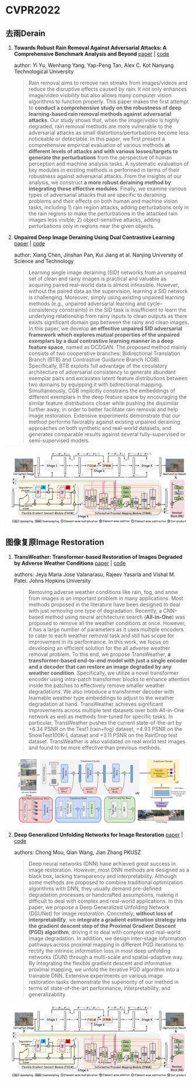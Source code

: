# CVPR2022



## 去雨Derain

1. **Towards Robust Rain Removal Against Adversarial Attacks: A Comprehensive Benchmark Analysis and Beyond** [paper](https://arxiv.org/abs/2203.16931) | [code](https://github.com/yuyi-sd/Robust_Rain_Removal)

   author: Yi Yu, Wenhang Yang, Yap-Peng Tan, Alex C. Kot Nanyang Technological University

   > Rain removal aims to remove rain streaks from images/videos and reduce the disruptive effects caused by rain. It not only enhances image/video visibility but also allows many computer vision algorithms to function properly. This paper makes the first attempt to **conduct a comprehensive study on the robustness of deep learning-based rain removal methods against adversarial attacks**. Our study shows that, when the image/video is highly degraded, rain removal methods are more vulnerable to the adversarial attacks as small distortions/perturbations become less noticeable or detectable. In this paper, we first present a comprehensive empirical evaluation of various methods **at different levels of attacks and with various losses/targets to generate the perturbations** from the perspective of human perception and machine analysis tasks. A systematic evaluation of key modules in existing methods is performed in terms of their robustness against adversarial attacks. From the insights of our analysis, we construct **a more robust deraining method by integrating these effective modules**. Finally, we examine various types of adversarial attacks that are specific to deraining problems and their effects on both human and machine vision tasks, including 1) rain region attacks, adding perturbations only in the rain regions to make the perturbations in the attacked rain images less visible; 2) object-sensitive attacks, adding perturbations only in regions near the given objects.

2. **Unpaired Deep Image Deraining Using Dual Contrastive Learning** [paper](https://arxiv.org/abs/2109.02973) | [code](https://cxtalk.github.io/projects/DCD-GAN.html)

   author: Xiang Chen, Jinshan Pan, Kui Jiang et al. Nanjing University of Science and Technology

   > Learning single image deraining (SID) networks from an unpaired set of clean and rainy images is practical and valuable as acquiring paired real-world data is almost infeasible. However, without the paired data as the supervision, learning a SID network is challenging. Moreover, simply using existing unpaired learning methods (e.g., unpaired adversarial learning and cycle-consistency constraints) in the SID task is insufficient to learn the underlying relationship from rainy inputs to clean outputs as there exists significant domain gap between the rainy and clean images. In this paper, we develop **an effective unpaired SID adversarial framework which explores mutual properties of the unpaired exemplars by a dual contrastive learning manner in a deep feature space**, named as DCDGAN. The proposed method mainly consists of two cooperative branches: Bidirectional Translation Branch (BTB) and Contrastive Guidance Branch (CGB). Specifically, BTB exploits full advantage of the circulatory architecture of adversarial consistency to generate abundant exemplar pairs and excavates latent feature distributions between two domains by equipping it with bidirectional mapping. Simultaneously, CGB implicitly constrains the embeddings of different exemplars in the deep feature space by encouraging the similar feature distributions closer while pushing the dissimilar further away, in order to better facilitate rain removal and help image restoration. Extensive experiments demonstrate that our method performs favorably against existing unpaired deraining approaches on both synthetic and real-world datasets, and generates comparable results against several fully-supervised or semi-supervised models.

![image-20220505160013287](../screenshot/DGUNet.png)

## 图像复原Image Restoration

1. **TransWeather: Transformer-based Restoration of Images Degraded by Adverse Weather Conditions** [paper](https://arxiv.org/abs/2111.14813) | [code](https://github.com/jeya-maria-jose/TransWeather)

   authors: Jeya Maria Jose Valanarasu, Rajeev Yasarla and Vishal M. Patel. Johns Hopkins University

   > Removing adverse weather conditions like rain, fog, and snow from images is an important problem in many applications. Most methods proposed in the literature have been designed to deal with just removing one type of degradation. Recently, a CNN-based method using neural architecture search (**All-in-One**) was proposed to remove all the weather conditions at once. However, it has a large number of parameters as it uses multiple encoders to cater to each weather removal task and still has scope for improvement in its performance. In this work, we focus on developing an efficient solution for the all adverse weather removal problem. To this end, we propose TransWeather, **a transformer-based end-to-end model with just a single encoder and a decoder that can restore an image degraded by any weather condition**. Specifically, we utilize a novel transformer encoder using intra-patch transformer blocks to enhance attention inside the patches to effectively remove smaller weather degradations. We also introduce a transformer decoder with learnable weather type embeddings to adjust to the weather degradation at hand. TransWeather achieves significant improvements across multiple test datasets over both All-in-One network as well as methods fine-tuned for specific tasks. In particular, TransWeather pushes the current state-of-the-art by +6.34 PSNR on the Test1 (rain+fog) dataset, +4.93 PSNR on the SnowTest100K-L dataset and +3.11 PSNR on the RainDrop test dataset. TransWeather is also validated on real world test images and found to be more effective than previous methods.

   ![image-20220505160013287](../screenshot/TransWeather.png)

2. **Deep Generalized Unfolding Networks for Image Restoration**  [paper](https://arxiv.org/abs/2204.13348) | [code](https://github.com/MC-E/Deep-Generalized-Unfolding-Networks-for-Image-Restoration)

   authors: Chong Mou, Qian Wang, Jian Zhang PKUSZ

   >Deep neural networks (DNN) have achieved great success in image restoration. However, most DNN methods are designed as a black box, lacking transparency and interpretability. Although some methods are proposed to combine traditional optimization algorithms with DNN, they usually demand pre-defined degradation processes or handcrafted assumptions, making it difficult to deal with complex and real-world applications. In this paper, we propose a Deep Generalized Unfolding Network (DGUNet) for image restoration. Concretely, **without loss of interpretability**, we **integrate a gradient estimation strategy into the gradient descent step of the Proximal Gradient Descent (PGD) algorithm**, driving it to deal with complex and real-world image degradation. In addition, we design inter-stage information pathways across proximal mapping in different PGD iterations to rectify the intrinsic information loss in most deep unfolding networks (DUN) through a multi-scale and spatial-adaptive way. By integrating the flexible gradient descent and informative proximal mapping, we unfold the iterative PGD algorithm into a trainable DNN. Extensive experiments on various image restoration tasks demonstrate the superiority of our method in terms of state-of-the-art performance, interpretability, and generalizability.

![image-20220505155755568](../screenshot/DGUNet.png)